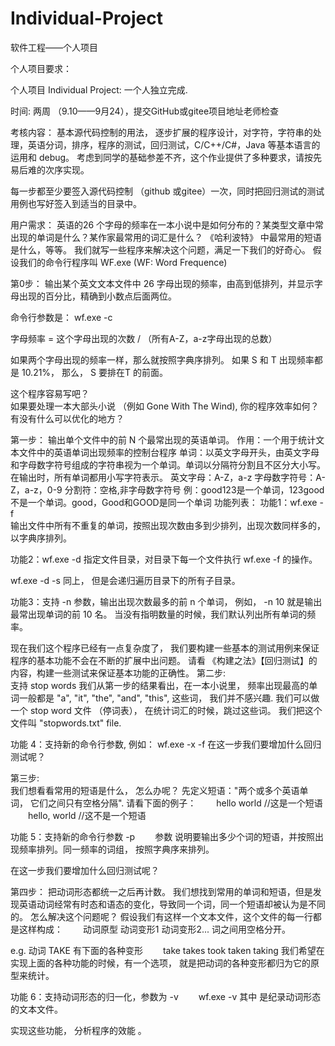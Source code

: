 # Individual-Project

软件工程——个人项目

个人项目要求：

个人项目 Individual Project: 一个人独立完成.

时间: 两周 （9.10——9月24），提交GitHub或gitee项目地址老师检查

考核内容：
基本源代码控制的用法， 逐步扩展的程序设计，对字符，字符串的处理，英语分词，排序，程序的测试，回归测试，C/C++/C#，Java 等基本语言的运用和 debug。 
考虑到同学的基础参差不齐，这个作业提供了多种要求，请按先易后难的次序实现。

 每一步都至少要签入源代码控制 （github 或gitee）一次，同时把回归测试的测试用例也写好签入到适当的目录中。
 
用户需求：
英语的26 个字母的频率在一本小说中是如何分布的？某类型文章中常出现的单词是什么？某作家最常用的词汇是什么？
《哈利波特》 中最常用的短语是什么，等等。 我们就写一些程序来解决这个问题，满足一下我们的好奇心。 
假设我们的命令行程序叫 WF.exe   (WF: Word Frequence) 

第0步：
输出某个英文文本文件中 26 字母出现的频率，由高到低排列，并显示字母出现的百分比，精确到小数点后面两位。

命令行参数是：
wf.exe -c <file name> 

字母频率 = 这个字母出现的次数 / （所有A-Z，a-z字母出现的总数）

如果两个字母出现的频率一样，那么就按照字典序排列。  如果 S 和 T 出现频率都是 10.21%， 那么， S 要排在T 的前面。

这个程序容易写吧？  
如果要处理一本大部头小说 （例如 Gone With The Wind), 你的程序效率如何？有没有什么可以优化的地方？
 
第一步：
输出单个文件中的前 N 个最常出现的英语单词。
作用：一个用于统计文本文件中的英语单词出现频率的控制台程序
单词：以英文字母开头，由英文字母和字母数字符号组成的字符串视为一个单词。单词以分隔符分割且不区分大小写。在输出时，所有单词都用小写字符表示。 
英文字母：A-Z，a-z
字母数字符号：A-Z，a-z，0-9
分割符：空格,非字母数字符号 例：good123是一个单词，123good不是一个单词。good，Good和GOOD是同一个单词
功能列表：
功能1：wf.exe -f <file>  
输出文件中所有不重复的单词，按照出现次数由多到少排列，出现次数同样多的，以字典序排列。

功能2：wf.exe -d <directory>  指定文件目录，对目录下每一个文件执行  wf.exe -f <file> 的操作。 
 
wf.exe -d -s  <directory>  同上， 但是会递归遍历目录下的所有子目录。

功能3：支持 -n 参数，输出出现次数最多的前 n 个单词，  例如，  -n 10 就是输出最常出现单词的前 10 名。 当没有指明数量的时候，我们默认列出所有单词的频率。

现在我们这个程序已经有一点复杂度了， 我们要构建一些基本的测试用例来保证程序的基本功能不会在不断的扩展中出问题。 请看 《构建之法》【回归测试】的内容，构建一些测试来保证基本功能的正确性。 
第二步:  
支持 stop words
我们从第一步的结果看出，在一本小说里， 频率出现最高的单词一般都是 "a",  "it", "the", "and", "this", 这些词， 我们并不感兴趣.  我们可以做一个 stop word 文件 （停词表）， 在统计词汇的时候，跳过这些词。  我们把这个文件叫 "stopwords.txt" file. 

功能 4：支持新的命令行参数, 例如：   wf.exe -x <stopwordfile>  -f <file> 
在这一步我们要增加什么回归测试呢？

第三步:  
我们想看看常用的短语是什么， 怎么办呢？ 
先定义短语："两个或多个英语单词， 它们之间只有空格分隔".   请看下面的例子：
　　hello world   //这是一个短语
　　hello, world //这不是一个短语 
 

功能 5：支持新的命令行参数  -p <number> 
　　参数 <number> 说明要输出多少个词的短语，并按照出现频率排列。同一频率的词组， 按照字典序来排列。 
 
在这一步我们要增加什么回归测试呢？ 

第四步：
把动词形态都统一之后再计数。 
我们想找到常用的单词和短语，但是发现英语动词经常有时态和语态的变化，导致同一个词，同一个短语却被认为是不同的。 怎么解决这个问题呢？
假设我们有这样一个文本文件，这个文件的每一行都是这样构成：
　　动词原型  动词变形1 动词变形2... 
词之间用空格分开。
 
e.g.  动词 TAKE 有下面的各种变形
　　take takes took taken taking
我们希望在实现上面的各种功能的时候，有一个选项， 就是把动词的各种变形都归为它的原型来统计。 

功能 6：支持动词形态的归一化，参数为 -v
　　wf.exe -v <verb file>  其中 <verb file> 是纪录动词形态的文本文件。 
 
实现这些功能， 分析程序的效能 。
